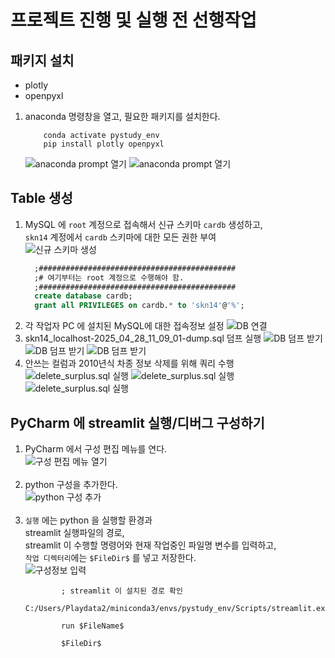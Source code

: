 # 프로젝트 진행 및 실행 전 선행작업

## 패키지 설치
- plotly
- openpyxl

1. anaconda 명령창을 열고, 필요한 패키지를 설치한다.
    ```commandline
        conda activate pystudy_env
        pip install plotly openpyxl
    ```
    ![anaconda prompt 열기](images/pip_install_01.jpg)
    ![anaconda prompt 열기](images/pip_install_02.jpg)


## Table 생성
1. MySQL 에 `root` 계정으로 접속해서 신규 스키마 `cardb` 생성하고,<br/>
    `skn14` 계정에서 `cardb` 스키마에 대한 모든 권한 부여<br/>
    ![신규 스키마 생성](images/new_schema.jpg)<br/>
    ```sql
      ;############################################
      ;# 여기부터는 root 계정으로 수행해야 함.
      ;############################################
      create database cardb;
      grant all PRIVILEGES on cardb.* to 'skn14'@'%';
    ```
2. 각 작업자 PC 에 설치된 MySQL에 대한 접속정보 설정
    ![DB 연결](images/dump_guide00.jpg)
3. skn14_localhost-2025_04_28_11_09_01-dump.sql 덤프 실행
    ![DB 덤프 받기](images/dump_guide_01.jpg)
    ![DB 덤프 받기](images/dump_guide_02.jpg)
    ![DB 덤프 받기](images/dump_guide_03.jpg)
4. 안쓰는 컬럼과 2010년식 차종 정보 삭제를 위해 쿼리 수행
    ![delete_surplus.sql 실행](images/delete_surplus_01.jpg)
    ![delete_surplus.sql 실행](images/delete_surplus_02.jpg)
    ![delete_surplus.sql 실행](images/delete_surplus_03.jpg)



## PyCharm 에 streamlit 실행/디버그 구성하기
1. PyCharm 에서 구성 편집 메뉴를 연다.<br/>
    ![구성 편집 메뉴 열기](images/pycharm_streamlit_01.jpg)<br/><br/>
2. python 구성을 추가한다.<br/>
    ![python 구성 추가](images/pycharm_streamlit_02.jpg)<br/><br/>
3. `실행` 에는 python 을 실행할 환경과<br/>
    streamlit 실행파일의 경로,<br/>
    streamlit 이 수행할 명령어와 현재 작업중인 파일명 변수를 입력하고,<br/>
    `작업 디렉터리`에는 `$FileDir$` 를 넣고 저장한다.<br/>
    ![구성정보 입력](images/pycharm_streamlit_03.jpg)<br/>
    ```commandline
		    ; streamlit 이 설치된 경로 확인
		    C:/Users/Playdata2/miniconda3/envs/pystudy_env/Scripts/streamlit.exe

		    run $FileName$

		    $FileDir$
    ```